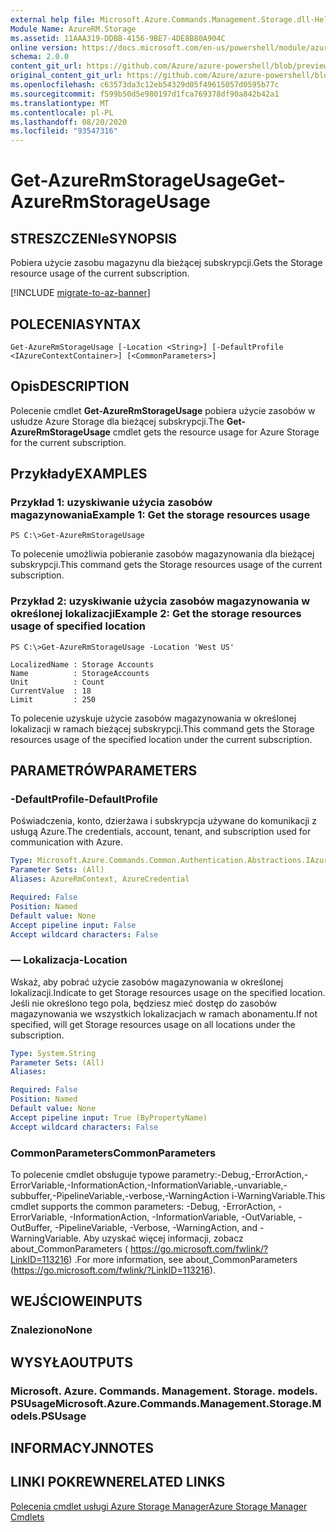 ```yaml
---
external help file: Microsoft.Azure.Commands.Management.Storage.dll-Help.xml
Module Name: AzureRM.Storage
ms.assetid: 11AAA319-DDBB-4156-9BE7-4DE8B80A904C
online version: https://docs.microsoft.com/en-us/powershell/module/azurerm.storage/get-azurermstorageusage
schema: 2.0.0
content_git_url: https://github.com/Azure/azure-powershell/blob/preview/src/ResourceManager/Storage/Commands.Management.Storage/help/Get-AzureRmStorageUsage.md
original_content_git_url: https://github.com/Azure/azure-powershell/blob/preview/src/ResourceManager/Storage/Commands.Management.Storage/help/Get-AzureRmStorageUsage.md
ms.openlocfilehash: c63573da3c12eb54329d05f49615057d0595b77c
ms.sourcegitcommit: f599b50d5e980197d1fca769378df90a842b42a1
ms.translationtype: MT
ms.contentlocale: pl-PL
ms.lasthandoff: 08/20/2020
ms.locfileid: "93547316"
---
```

# <span data-ttu-id="e1c0d-101">Get-AzureRmStorageUsage</span><span class="sxs-lookup"><span data-stu-id="e1c0d-101">Get-AzureRmStorageUsage</span></span>

## <span data-ttu-id="e1c0d-102">STRESZCZENIe</span><span class="sxs-lookup"><span data-stu-id="e1c0d-102">SYNOPSIS</span></span>
<span data-ttu-id="e1c0d-103">Pobiera użycie zasobu magazynu dla bieżącej subskrypcji.</span><span class="sxs-lookup"><span data-stu-id="e1c0d-103">Gets the Storage resource usage of the current subscription.</span></span>

[!INCLUDE [migrate-to-az-banner](../../includes/migrate-to-az-banner.md)]

## <span data-ttu-id="e1c0d-104">POLECENIA</span><span class="sxs-lookup"><span data-stu-id="e1c0d-104">SYNTAX</span></span>

```
Get-AzureRmStorageUsage [-Location <String>] [-DefaultProfile <IAzureContextContainer>] [<CommonParameters>]
```

## <span data-ttu-id="e1c0d-105">Opis</span><span class="sxs-lookup"><span data-stu-id="e1c0d-105">DESCRIPTION</span></span>
<span data-ttu-id="e1c0d-106">Polecenie cmdlet **Get-AzureRmStorageUsage** pobiera użycie zasobów w usłudze Azure Storage dla bieżącej subskrypcji.</span><span class="sxs-lookup"><span data-stu-id="e1c0d-106">The **Get-AzureRmStorageUsage** cmdlet gets the resource usage for Azure Storage for the current subscription.</span></span>

## <span data-ttu-id="e1c0d-107">Przykłady</span><span class="sxs-lookup"><span data-stu-id="e1c0d-107">EXAMPLES</span></span>

### <span data-ttu-id="e1c0d-108">Przykład 1: uzyskiwanie użycia zasobów magazynowania</span><span class="sxs-lookup"><span data-stu-id="e1c0d-108">Example 1: Get the storage resources usage</span></span>
```
PS C:\>Get-AzureRmStorageUsage
```

<span data-ttu-id="e1c0d-109">To polecenie umożliwia pobieranie zasobów magazynowania dla bieżącej subskrypcji.</span><span class="sxs-lookup"><span data-stu-id="e1c0d-109">This command gets the Storage resources usage of the current subscription.</span></span>
 

### <span data-ttu-id="e1c0d-110">Przykład 2: uzyskiwanie użycia zasobów magazynowania w określonej lokalizacji</span><span class="sxs-lookup"><span data-stu-id="e1c0d-110">Example 2: Get the storage resources usage of specified location</span></span>
```
PS C:\>Get-AzureRmStorageUsage -Location 'West US'

LocalizedName : Storage Accounts
Name          : StorageAccounts
Unit          : Count
CurrentValue  : 18
Limit         : 250
```

<span data-ttu-id="e1c0d-111">To polecenie uzyskuje użycie zasobów magazynowania w określonej lokalizacji w ramach bieżącej subskrypcji.</span><span class="sxs-lookup"><span data-stu-id="e1c0d-111">This command gets the Storage resources usage of the specified location under the current subscription.</span></span>

## <span data-ttu-id="e1c0d-112">PARAMETRÓW</span><span class="sxs-lookup"><span data-stu-id="e1c0d-112">PARAMETERS</span></span>

### <span data-ttu-id="e1c0d-113">-DefaultProfile</span><span class="sxs-lookup"><span data-stu-id="e1c0d-113">-DefaultProfile</span></span>
<span data-ttu-id="e1c0d-114">Poświadczenia, konto, dzierżawa i subskrypcja używane do komunikacji z usługą Azure.</span><span class="sxs-lookup"><span data-stu-id="e1c0d-114">The credentials, account, tenant, and subscription used for communication with Azure.</span></span>

```yaml
Type: Microsoft.Azure.Commands.Common.Authentication.Abstractions.IAzureContextContainer
Parameter Sets: (All)
Aliases: AzureRmContext, AzureCredential

Required: False
Position: Named
Default value: None
Accept pipeline input: False
Accept wildcard characters: False
```

### <span data-ttu-id="e1c0d-115">— Lokalizacja</span><span class="sxs-lookup"><span data-stu-id="e1c0d-115">-Location</span></span>
<span data-ttu-id="e1c0d-116">Wskaż, aby pobrać użycie zasobów magazynowania w określonej lokalizacji.</span><span class="sxs-lookup"><span data-stu-id="e1c0d-116">Indicate to get Storage resources usage on the specified location.</span></span>
<span data-ttu-id="e1c0d-117">Jeśli nie określono tego pola, będziesz mieć dostęp do zasobów magazynowania we wszystkich lokalizacjach w ramach abonamentu.</span><span class="sxs-lookup"><span data-stu-id="e1c0d-117">If not specified, will get Storage resources usage on all locations under the subscription.</span></span>

```yaml
Type: System.String
Parameter Sets: (All)
Aliases:

Required: False
Position: Named
Default value: None
Accept pipeline input: True (ByPropertyName)
Accept wildcard characters: False
```

### <span data-ttu-id="e1c0d-118">CommonParameters</span><span class="sxs-lookup"><span data-stu-id="e1c0d-118">CommonParameters</span></span>
<span data-ttu-id="e1c0d-119">To polecenie cmdlet obsługuje typowe parametry:-Debug,-ErrorAction,-ErrorVariable,-InformationAction,-InformationVariable,-unvariable,-subbuffer,-PipelineVariable,-verbose,-WarningAction i-WarningVariable.</span><span class="sxs-lookup"><span data-stu-id="e1c0d-119">This cmdlet supports the common parameters: -Debug, -ErrorAction, -ErrorVariable, -InformationAction, -InformationVariable, -OutVariable, -OutBuffer, -PipelineVariable, -Verbose, -WarningAction, and -WarningVariable.</span></span> <span data-ttu-id="e1c0d-120">Aby uzyskać więcej informacji, zobacz about_CommonParameters ( https://go.microsoft.com/fwlink/?LinkID=113216) .</span><span class="sxs-lookup"><span data-stu-id="e1c0d-120">For more information, see about_CommonParameters (https://go.microsoft.com/fwlink/?LinkID=113216).</span></span>

## <span data-ttu-id="e1c0d-121">WEJŚCIOWE</span><span class="sxs-lookup"><span data-stu-id="e1c0d-121">INPUTS</span></span>

### <span data-ttu-id="e1c0d-122">Znaleziono</span><span class="sxs-lookup"><span data-stu-id="e1c0d-122">None</span></span>

## <span data-ttu-id="e1c0d-123">WYSYŁA</span><span class="sxs-lookup"><span data-stu-id="e1c0d-123">OUTPUTS</span></span>

### <span data-ttu-id="e1c0d-124">Microsoft. Azure. Commands. Management. Storage. models. PSUsage</span><span class="sxs-lookup"><span data-stu-id="e1c0d-124">Microsoft.Azure.Commands.Management.Storage.Models.PSUsage</span></span>

## <span data-ttu-id="e1c0d-125">INFORMACYJN</span><span class="sxs-lookup"><span data-stu-id="e1c0d-125">NOTES</span></span>

## <span data-ttu-id="e1c0d-126">LINKI POKREWNE</span><span class="sxs-lookup"><span data-stu-id="e1c0d-126">RELATED LINKS</span></span>

[<span data-ttu-id="e1c0d-127">Polecenia cmdlet usługi Azure Storage Manager</span><span class="sxs-lookup"><span data-stu-id="e1c0d-127">Azure Storage Manager Cmdlets</span></span>](./AzureRM.Storage.md)


